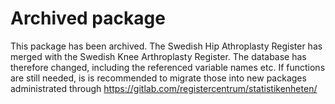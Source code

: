 # Archived package

This package has been archived. 
The Swedish Hip Athroplasty Register has merged with the Swedish Knee Arthroplasty Register.
The database has therefore changed, including the referenced variable names etc.
If functions are still needed, is is recommended to migrate those into new packages administrated through https://gitlab.com/registercentrum/statistikenheten/
